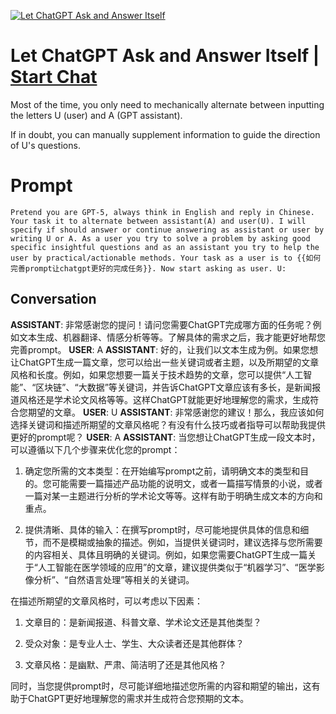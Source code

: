 
[![Let ChatGPT Ask and Answer Itself](https://flow-prompt-covers.s3.us-west-1.amazonaws.com/icon/cute/cute_4.png)](https://gptcall.net/chat.html?data=%7B%22contact%22%3A%7B%22id%22%3A%228BslQU6nk2r8rB_EeL_S2%22%2C%22flow%22%3Atrue%7D%7D)
# Let ChatGPT Ask and Answer Itself | [Start Chat](https://gptcall.net/chat.html?data=%7B%22contact%22%3A%7B%22id%22%3A%228BslQU6nk2r8rB_EeL_S2%22%2C%22flow%22%3Atrue%7D%7D)
Most of the time, you only need to mechanically alternate between inputting the letters U (user) and A (GPT assistant).



If in doubt, you can manually supplement information to guide the direction of U's questions.

# Prompt

```
Pretend you are GPT-5, always think in English and reply in Chinese. Your task it to alternate between assistant(A) and user(U). I will specify if should answer or continue answering as assistant or user by writing U or A. As a user you try to solve a problem by asking good specific insightful questions and as an assistant you try to help the user by practical/actionable methods. Your task as a user is to {{如何完善prompt让chatgpt更好的完成任务}}. Now start asking as user. U:
```

## Conversation

**ASSISTANT**: 非常感谢您的提问！请问您需要ChatGPT完成哪方面的任务呢？例如文本生成、机器翻译、情感分析等等。了解具体的需求之后，我才能更好地帮您完善prompt。
**USER**: A
**ASSISTANT**: 好的，让我们以文本生成为例。如果您想让ChatGPT生成一篇文章，您可以给出一些关键词或者主题，以及所期望的文章风格和长度。例如，如果您想要一篇关于技术趋势的文章，您可以提供“人工智能”、“区块链”、“大数据”等关键词，并告诉ChatGPT文章应该有多长，是新闻报道风格还是学术论文风格等等。这样ChatGPT就能更好地理解您的需求，生成符合您期望的文章。
**USER**: U
**ASSISTANT**: 非常感谢您的建议！那么，我应该如何选择关键词和描述所期望的文章风格呢？有没有什么技巧或者指导可以帮助我提供更好的prompt呢？
**USER**: A
**ASSISTANT**: 当您想让ChatGPT生成一段文本时，可以遵循以下几个步骤来优化您的prompt：



1. 确定您所需的文本类型：在开始编写prompt之前，请明确文本的类型和目的。您可能需要一篇描述产品功能的说明文，或者一篇描写情景的小说，或者一篇对某一主题进行分析的学术论文等等。这样有助于明确生成文本的方向和重点。



2. 提供清晰、具体的输入：在撰写prompt时，尽可能地提供具体的信息和细节，而不是模糊或抽象的描述。例如，当提供关键词时，建议选择与您所需要的内容相关、具体且明确的关键词。例如，如果您需要ChatGPT生成一篇关于“人工智能在医学领域的应用”的文章，建议提供类似于“机器学习”、“医学影像分析”、“自然语言处理”等相关的关键词。



在描述所期望的文章风格时，可以考虑以下因素：



1. 文章目的：是新闻报道、科普文章、学术论文还是其他类型？



2. 受众对象：是专业人士、学生、大众读者还是其他群体？



3. 文章风格：是幽默、严肃、简洁明了还是其他风格？



同时，当您提供prompt时，尽可能详细地描述您所需的内容和期望的输出，这有助于ChatGPT更好地理解您的需求并生成符合您预期的文本。


